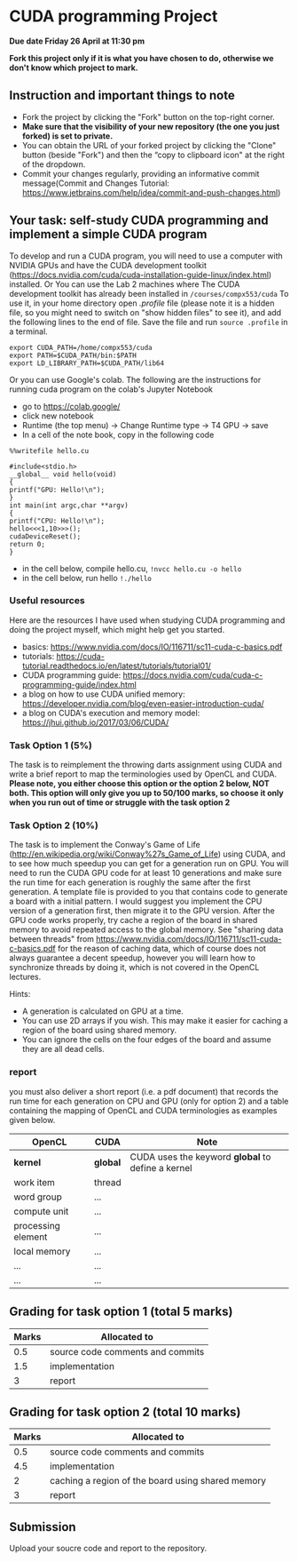 # CUDA programming Project

**Due date Friday 26 April at 11:30 pm**

**Fork this project only if it is what you have chosen to do, otherwise we don't know which project to mark.**

## Instruction and important things to note

* Fork the project by clicking the "Fork" button on the top-right corner.
* **Make sure that the visibility of your new repository (the one you just forked) is set to private.**
* You can obtain the URL of your forked project by clicking the "Clone" button (beside "Fork") and then the “copy to clipboard icon" at the right of the dropdown.
* Commit your changes regularly, providing an informative commit message(Commit and Changes Tutorial: https://www.jetbrains.com/help/idea/commit-and-push-changes.html)


## Your task: self-study CUDA programming and implement a simple CUDA program ##

To develop and run a CUDA program, you will need to use a computer with NVIDIA GPUs and have the CUDA development toolkit (https://docs.nvidia.com/cuda/cuda-installation-guide-linux/index.html) installed. Or You can use the Lab 2 machines where The CUDA development toolkit has already been installed in  ```/courses/compx553/cuda```  To use it, in your home directory open _.profile_ file (please note it is a hidden file, so you might need to switch on "show hidden files" to see it), and add the following lines to the end of file. Save the file and run 
```source .profile``` 
in a terminal.

```
export CUDA_PATH=/home/compx553/cuda
export PATH=$CUDA_PATH/bin:$PATH
export LD_LIBRARY_PATH=$CUDA_PATH/lib64
```

Or you can use Google's colab. The following are the instructions for running cuda program on the colab's Jupyter Notebook

* go to https://colab.google/
* click new notebook
* Runtime (the top menu) -> Change Runtime type -> T4 GPU -> save
* In a cell of the note book, copy in the following code
```
%%writefile hello.cu

#include<stdio.h>
__global__ void hello(void)
{
printf("GPU: Hello!\n");
}
int main(int argc,char **argv)
{
printf("CPU: Hello!\n");
hello<<<1,10>>>();
cudaDeviceReset();
return 0;
}
```
* in the cell below, compile hello.cu, 
```!nvcc hello.cu -o hello```
* in the cell below, run hello
```!./hello```


### Useful resources ###

Here are the resources I have used when studying CUDA programming and doing the project myself, which might help get you started.

* basics: https://www.nvidia.com/docs/IO/116711/sc11-cuda-c-basics.pdf
* tutorials: https://cuda-tutorial.readthedocs.io/en/latest/tutorials/tutorial01/
* CUDA programming guide: https://docs.nvidia.com/cuda/cuda-c-programming-guide/index.html
* a blog on how to use CUDA unified memory: https://developer.nvidia.com/blog/even-easier-introduction-cuda/
* a blog on CUDA's execution and memory model: https://jhui.github.io/2017/03/06/CUDA/

### Task Option 1 (5%)
The task is to reimplement the throwing darts assignment using CUDA and write a  brief report to map the terminologies used by OpenCL and CUDA. **Please note, you either choose this option or the option 2 below, NOT both. This option will only give you up to 50/100 marks, so choose it only when you run out of time or struggle with the task option 2** 

### Task Option 2 (10%)

The task is to implement the Conway's Game of Life (http://en.wikipedia.org/wiki/Conway%27s_Game_of_Life) using CUDA, and to see how much speedup you can get for a generation run on GPU. You will need to run the CUDA GPU code for at least 10 generations and make sure the run time for each generation is roughly the same after the first generation. A template file is provided to you that contains code to generate a board with a initial pattern. I would suggest you implement the CPU version of a generation first, then migrate it to the GPU version. After the GPU code works properly, try cache a region of the board in shared memory to avoid repeated access to the global memory. See "sharing data between threads" from https://www.nvidia.com/docs/IO/116711/sc11-cuda-c-basics.pdf for the reason of caching data, which of course does not always guarantee a decent speedup, however you will learn how to synchronize threads by doing it, which is not covered in the OpenCL lectures.   

Hints:
* A generation is calculated on GPU at a time. 
* You can use 2D arrays if you wish. This may make it easier for caching a region of the board using shared memory.
* You can ignore the cells on the four edges of the board and assume they are all dead cells. 

### report ###
you must also deliver a short report (i.e. a pdf document) that records the run time for each generation on CPU and GPU (only for option 2) and a table containing the mapping of OpenCL and CUDA terminologies as examples given below. 


|OpenCL|CUDA| Note |
|-----|--------|-------------------|
| __kernel__ | __global__ | CUDA uses the keyword __global__ to define a kernel|
|work item | thread| |
|word group | ... | |
| compute unit | ... | |     
| processing element | ... | |     
| local memory | ... | |     
| ... | ... | |     
| ... | ... | |     


## Grading for task option 1 (total 5 marks)

|Marks|Allocated to|
|-----|--------|
|0.5|source code comments and commits|
|1.5 | implementation|
|3 | report | 


## Grading for task option 2 (total 10 marks)

|Marks|Allocated to|
|-----|--------|
|0.5| source code comments and commits|
|4.5 | implementation|
|2 | caching a region of the board using shared memory| 
|3 | report | 

## Submission

Upload your soucre code and report to the repository.
